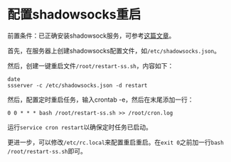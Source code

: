 # 配置shadowsocks重启

前置条件：已正确安装shadowsock服务，可参考[这篇文章](./搭建shadowsocks.md)。

首先，在服务器上创建shadowsocks配置文件，如`/etc/shadowsocks.json`。

然后，创建一键重启文件`/root/restart-ss.sh`，内容如下：

```
date
ssserver -c /etc/shadowsocks.json -d restart
```

然后，配置定时重启任务，输入crontab -e，然后在末尾添加一行：

```
0 0 * * * bash /root/restart-ss.sh >> /root/cron.log
```

运行`service cron restart`以确保定时任务已启动。

更进一步，可以修改`/etc/rc.local`来配置重启重启。在`exit 0`之前加一行`bash /root/restart-ss.sh`即可。